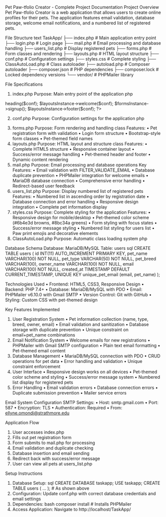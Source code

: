 Pet Paw-tfolio Creator - Complete Project Documentation
 Project Overview
Pet Paw-tfolio Creator is a web application that allows users to create online profiles for their pets. The application features email validation, database storage, welcome email notifications, and a numbered list of registered pets.

 File Structure
text
TaskApp/
├── index.php              # Main application entry point
├── login.php              # Login page
├── mail.php               # Email processing and database handling
├── users_list.php         # Display registered pets
├── forms.php              # Form classes and rendering
├── layouts.php            # HTML layout structure
├── conf.php               # Configuration settings
├── styles.css             # Complete styling
├── ClassAutoLoad.php      # Class autoloader
├── autoload.php           # Composer autoloader
├── composer.json          # PHP dependencies
├── composer.lock          # Locked dependency versions
└── vendor/                # PHPMailer library 

File Specifications
1. index.php
Purpose: Main entry point of the application
php
<?php
require_once 'ClassAutoLoad.php';
$layoutsInstance->heading($conf);
$layoutsInstance->welcome($conf);
$formsInstance->signup();
$layoutsInstance->footer($conf);
?>
2. conf.php
Purpose: Configuration settings for the application
php
<?php
// Site configuration
$conf['site_name'] = "Pet Paw-tfolio Creator";
$conf['site_email'] = "welcome@pawtfolio.com";
$conf['site_url'] = "http://localhost/TaskApp";

// Database constants
$conf['db_type'] = "pdo";
$conf['db_host'] = "localhost";
$conf['db_user'] = "root";
$conf['db_pass'] = "my database password";
$conf['db_name'] = "taskapp";
?>
3. forms.php
Purpose: Form rendering and handling class
Features:
•	Pet registration form with validation
•	Login form structure
•	Bootstrap-style form classes
•	Pet-themed field names
4. layouts.php
Purpose: HTML layout and structure class
Features:
•	Complete HTML5 structure
•	Responsive container layout
•	Success/error message handling
•	Pet-themed header and footer
•	Dynamic content rendering
5. mail.php
Purpose: Email processing and database operations
Key Features:
•	Email validation with FILTER_VALIDATE_EMAIL
•	Database duplicate prevention
•	PHPMailer integration for welcome emails
•	MariaDB database connection
•	Comprehensive error handling
•	 Redirect-based user feedback
6. users_list.php
Purpose: Display numbered list of registered pets
Features:
•	Numbered list in ascending order by registration date
•	Database connection and error handling
•	Responsive design integration
•	Complete pet information display
7. styles.css
Purpose: Complete styling for the application
Features:
•	Responsive design for mobile/desktop
•	Pet-themed color scheme (#6b4e3d browns, #8bc34a greens)
•	Form styling with focus states
•	Success/error message styling
•	Numbered list styling for users list
•	Paw print emojis and decorative elements
8. ClassAutoLoad.php
Purpose: Automatic class loading system
php
<?php
require_once 'conf.php';
$directory = ['Layouts', 'Forms'];
spl_autoload_register(function ($className) use ($directory) {
    foreach ($directory as $dir) {
        $filePath = __DIR__ . '/' . $dir . '/' . $className . '.php';
        if (file_exists($filePath)) {
            require_once $filePath;
            return;
        }
    }
});
$layoutsInstance = new layouts();
$formsInstance = new forms();
?>

 Database Schema
Database: MariaDB/MySQL
Table: users
sql
CREATE TABLE users (
    id INT(11) AUTO_INCREMENT PRIMARY KEY,
    pet_name VARCHAR(100) NOT NULL,
    pet_type VARCHAR(50) NOT NULL,
    pet_breed VARCHAR(100),
    owner_name VARCHAR(100) NOT NULL,
    email VARCHAR(100) NOT NULL,
    created_at TIMESTAMP DEFAULT CURRENT_TIMESTAMP,
    UNIQUE KEY unique_pet_email (email, pet_name)
);

 Technologies Used
•	Frontend: HTML5, CSS3, Responsive Design
•	Backend: PHP 7.4+
•	Database: MariaDB/MySQL with PDO
•	Email: PHPMailer v6.10.0 with Gmail SMTP
•	Version Control: Git with GitHub
•	Styling: Custom CSS with pet-themed design


 Key Features Implemented
1. User Registration System
•	Pet information collection (name, type, breed, owner, email)
•	Email validation and sanitization
•	Database storage with duplicate prevention
•	Unique constraint on email+pet_name combinations
2. Email Notification System
•	Welcome emails for new registrations
•	PHPMailer with Gmail SMTP configuration
•	Plain text email formatting
•	Pet-themed email content
3. Database Management
•	MariaDB/MySQL connection with PDO
•	CRUD operations for pet data
•	Error handling and validation
•	Unique constraint enforcement
4. User Interface
•	Responsive design works on all devices
•	Pet-themed color scheme and styling
•	Success/error message system
•	Numbered list display for registered pets
5. Error Handling
•	Email validation errors
•	Database connection errors
•	Duplicate submission prevention
•	Mailer service errors

 Email System Configuration
SMTP Settings:
•	Host: smtp.gmail.com
•	Port: 587
•	Encryption: TLS
•	Authentication: Required
•	From: ellyne.omondi@strathmore.edu

  Application Flow
1.	User accesses index.php
2.	Fills out pet registration form
3.	Form submits to mail.php for processing
4.	Email validation and duplicate checking
5.	Database insertion and email sending
6.	Redirect back with success/error message
7.	User can view all pets at users_list.php

 Setup Instructions
1. Database Setup:
sql
CREATE DATABASE taskapp;
USE taskapp;
CREATE TABLE users ( ... ); # As shown above
2. Configuration:
Update conf.php with correct database credentials and email settings
3. Dependencies:
bash
composer install  # Installs PHPMailer
4. Access Application:
Navigate to http://localhost/TaskApp/



